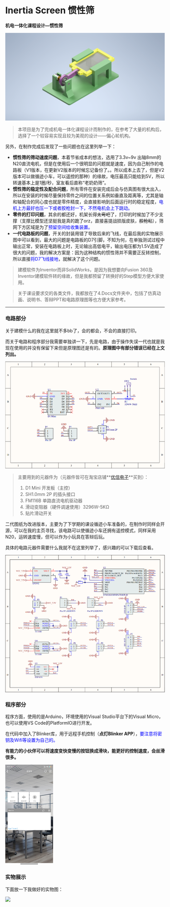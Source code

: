 # Inertia Screen 惯性筛

**机电一体化课程设计—惯性筛**

![](4.Docs/1.ReadmeImages/[总]惯性筛总装配.png)



> 本项目是为了完成机电一体化课程设计而制作的，在参考了大量的机构后，选择了一个较容易实现且较为美观的设计——偏心轮机构。



另外，在制作完成后发现了一些问题也在这里列举一下：

* **惯性筛的筛动速度问题**，本着节省成本的想法，选用了3.3v~9v 出轴8mm的N20直流电机，但是在使用后一个很明显的问题就是速度，因为自己制作的电路板（V1版本，在更新V2版本的时候忘记备份了。。所以成本上去了，但是V2版本可以做循迹小车，可以遥控的那种）的缘故，电压最高只能给到5V，所以转速基本上是1圈/秒，室友看后直称“老奶奶筛”。
* **惯性筛的稳定性及配合问题**，所有零件在安装完成后会与仿真图有很大出入，所以在安装的时候尽量保持零件之间的位置关系例如垂直及距离等，尤其是轴和轴配合的同心度也就是零件精度，会直接影响到后面运行时的稳定程度，<font color=##0000ff>电机上方最好也压一下或者胶枪封一下，不然电机会上下跳动。</font>
* **零件的打印问题**，其余的都还好，机架长得~~太弯吧~~了，打印的时候加了不少支撑（支撑比模型还坚挺我是真的跪了orz，直接喜提战损版皮肤，~~胶枪粘~~），筛网下方区域是为了<font color=#0000ff>预留空间给收集装置。</font>
* **一代电路板的问题**，开关的封装用错了导致后来的飞线，在最后我的实物展示图中可以看到，最大的问题是电路板的D7引脚，不知为何，在单独测试过程中输出正常，安装在电路板上时，无论输出高低电平，输出电压都为1.5V造成了很大的问题，我的解决方案是：因为这种结构的惯性筛并不需要正反转控制，所以直接<font color=#0000ff>将D7飞线接地</font>，就解决了这个问题。



> 建模软件为Inventor而非SolidWorks，是因为我想要向Fusion 360及Inventor建模软件转的缘故，但是我都预留了转换好的Step模型方便大家使用。

> 关于课设要求交的各类文件，我都放在了4.Docs文件夹中，包括了仿真动画、说明书、答辩PPT和电路原理图等也方便大家参考。

---

### 电路部分

关于建模什么的我在这里就不多bb了，会的都会，不会的直接打印。

而关于电路和程序部分我需要单独讲一下，先是电路，由于操作失误一代也就是我现在使用的并没有保留下来但是原理图还是有的。**原理图中有部分错误已经在上文列出。**

![](4.Docs/1.ReadmeImages/一代原理图.png)

> 主要用到的元器件为（元器件皆可在淘宝店铺**[优信电子](https://youxin-electronic.taobao.com/shop/view_shop.htm?spm=a230r.1.14.4.35ac24c9mNoVBK&user_number_id=2658592015)**买到）：
>
> 1. D1 Mini 开发板（主控）
> 2. SH1.0mm 2P 的插头接口
> 3. FM116B 单路直流电机驱动器
> 4. 滑动变阻器（硬件调速使用）3296W-5KΩ
> 5. 贴片滑动开关

二代图纸为改进版本，主要为了下学期的课设循迹小车准备的，在制作时同样会开源，可以在我的主页寻找，该电路可以使循迹小车还拥有遥控模式，同样采用N20，运转速度慢，但可以作为小玩具在答辩后玩。

具体的电路元器件需要什么我就不在这里列举了，感兴趣的可以下载后查看。

![](4.Docs/1.ReadmeImages/二代原理图.png)



### 程序部分

程序方面，使用的是Arduino，环境使用的Visual Studio平台下的Visual Micro，也可以使用VS Code的PlatformIO进行开发。

在代码中加入了Blinker库，用于远程手机控制（**点灯Blinker APP**），<font color=#0000ff>要注意将密钥及Wifi等设置为自己的。</font>

**有能力的小伙伴可以将速度变快变慢的按钮换成滑块，能更好的控制速度，会丝滑很多。**

<img src="4.Docs/1.ReadmeImages/手机APP截图.jpg" width="30%"/>



### 实物展示

下面放一下我做好的实物图：

![](4.Docs/1.ReadmeImages/实物图.jpg)

